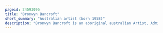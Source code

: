 ```yaml
---
pageid: 24593095
title: "Bronwyn Bancroft"
short_summary: "Australian artist (born 1958)"
description: "Bronwyn Bancroft is an aboriginal australian Artist, Administrator, Book Illustrator, and among the first three australian Fashion Designers to show their Work in Paris. She was born in tenterfield new South Wales and trained in Canberra and Sydney."
---
```

